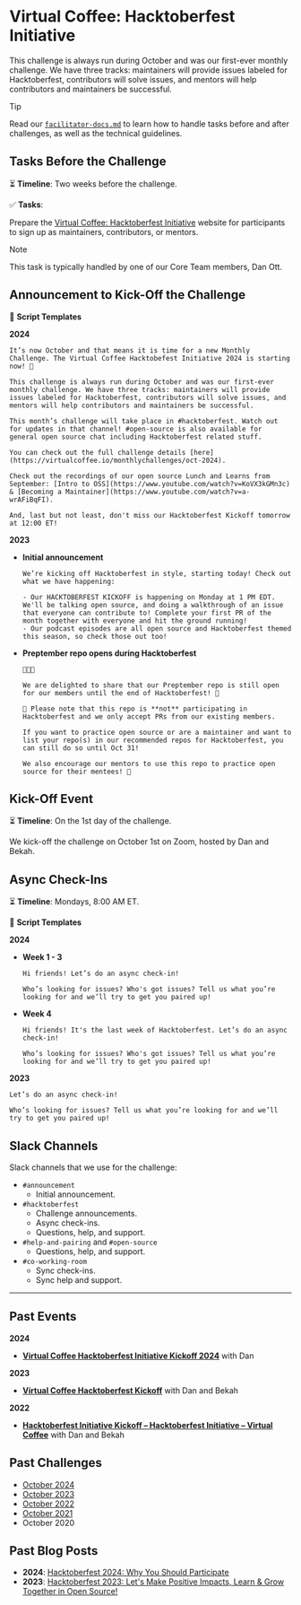 # Virtual Coffee: Hacktoberfest Initiative

This challenge is always run during October and was our first-ever monthly challenge. We have three tracks: maintainers will provide issues labeled for Hacktoberfest, contributors will solve issues, and mentors will help contributors and maintainers be successful.

> [!TIP]
> Read our [`facilitator-docs.md`](../facilitators-docs.md) to learn how to handle tasks before and after challenges, as well as the technical guidelines.

## Tasks Before the Challenge

⏳ **Timeline**: Two weeks before the challenge.

✅ **Tasks**:

Prepare the [Virtual Coffee: Hacktoberfest Initiative](https://hacktoberfest.virtualcoffee.io/) website for participants to sign up as maintainers, contributors, or mentors.

> [!NOTE]
> This task is typically handled by one of our Core Team members, Dan Ott.

## Announcement to Kick-Off the Challenge

📃 **Script Templates**

**2024**

```text
It’s now October and that means it is time for a new Monthly Challenge. The Virtual Coffee Hacktobefest Initiative 2024 is starting now! 🎃

This challenge is always run during October and was our first-ever monthly challenge. We have three tracks: maintainers will provide issues labeled for Hacktoberfest, contributors will solve issues, and mentors will help contributors and maintainers be successful.

This month’s challenge will take place in #hacktoberfest. Watch out for updates in that channel! #open-source is also available for general open source chat including Hacktoberfest related stuff.

You can check out the full challenge details [here](https://virtualcoffee.io/monthlychallenges/oct-2024).

Check out the recordings of our open source Lunch and Learns from September: [Intro to OSS](https://www.youtube.com/watch?v=KoVX3kGMn3c) & [Becoming a Maintainer](https://www.youtube.com/watch?v=a-wrAFiBqFI).

And, last but not least, don't miss our Hacktoberfest Kickoff tomorrow at 12:00 ET!
```

**2023**

- **Initial announcement**

  ```text
  We’re kicking off Hacktoberfest in style, starting today! Check out what we have happening:

  - Our HACKTOBERFEST KICKOFF is happening on Monday at 1 PM EDT. We'll be talking open source, and doing a walkthrough of an issue that everyone can contribute to! Complete your first PR of the month together with everyone and hit the ground running!
  - Our podcast episodes are all open source and Hacktoberfest themed this season, so check those out too!
  ```

- **Preptember repo opens during Hacktoberfest**

  ```text
  🥁🥁🥁

  We are delighted to share that our Preptember repo is still open for our members until the end of Hacktoberfest! 🎉

  📢 Please note that this repo is **not** participating in Hacktoberfest and we only accept PRs from our existing members.

  If you want to practice open source or are a maintainer and want to list your repo(s) in our recommended repos for Hacktoberfest, you can still do so until Oct 31!

  We also encourage our mentors to use this repo to practice open source for their mentees! 🙌
  ```

## Kick-Off Event

⏳ **Timeline**: On the 1st day of the challenge.

We kick-off the challenge on October 1st on Zoom, hosted by Dan and Bekah.

## Async Check-Ins

⏳ **Timeline**: Mondays, 8:00 AM ET.

📃 **Script Templates**

**2024**

- **Week 1 - 3**

  ```text
  Hi friends! Let’s do an async check-in!

  Who’s looking for issues? Who's got issues? Tell us what you’re looking for and we’ll try to get you paired up!
  ```

- **Week 4**

  ```text
  Hi friends! It's the last week of Hacktoberfest. Let’s do an async check-in!

  Who’s looking for issues? Who's got issues? Tell us what you’re looking for and we’ll try to get you paired up!
  ```

**2023**

```text
Let’s do an async check-in!

Who’s looking for issues? Tell us what you’re looking for and we’ll try to get you paired up!
```

## Slack Channels

Slack channels that we use for the challenge:

- `#announcement`
  - Initial announcement.
- `#hacktoberfest`
  - Challenge announcements.
  - Async check-ins.
  - Questions, help, and support.
- `#help-and-pairing` and `#open-source`
  - Questions, help, and support.
- `#co-working-room`
  - Sync check-ins.
  - Sync help and support.

---

## Past Events

**2024**

- **[Virtual Coffee Hacktoberfest Initiative Kickoff 2024](https://www.youtube.com/watch?v=NhX2GSCvR6Q)** with Dan

**2023**

- **[Virtual Coffee Hacktoberfest Kickoff](https://www.youtube.com/watch?v=yk7OigN9D-c)** with Dan and Bekah

**2022**

- **[Hacktoberfest Initiative Kickoff – Hacktoberfest Initiative – Virtual Coffee](https://www.youtube.com/watch?v=4Pt-14e08xE)** with Dan and Bekah

## Past Challenges

- [October 2024](https://virtualcoffee.io/monthlychallenges/oct-2024)
- [October 2023](https://virtualcoffee.io/monthlychallenges/oct-2023)
- [October 2022](https://virtualcoffee.io/monthlychallenges/oct-2022)
- [October 2021](https://virtualcoffee.io/monthlychallenges/oct-2021)
- October 2020

## Past Blog Posts

- **2024**: [Hacktoberfest 2024: Why You Should Participate](https://dev.to/virtualcoffee/hacktoberfest-2024-why-you-should-participate-4ffm)
- **2023**: [Hacktoberfest 2023: Let's Make Positive Impacts, Learn & Grow Together in Open Source!](https://dev.to/virtualcoffee/hacktoberfest-2023-lets-make-positive-impacts-learn-grow-together-in-open-source-52a1)
